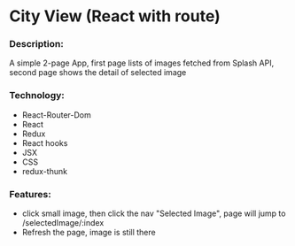 # City View (React with route)

### Description:

A simple 2-page App, first page lists of images fetched from Splash API, second page shows the detail of selected image

### Technology:

- React-Router-Dom
- React
- Redux
- React hooks
- JSX
- CSS
- redux-thunk

### Features:

- click small image, then click the nav "Selected Image", page will jump to /selectedImage/:index
- Refresh the page, image is still there